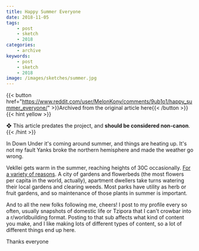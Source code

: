 ```yaml
---
title: Happy Summer Everyone
date: 2018-11-05
tags:
    - post
    - sketch
    - 2018
categories:
    - archive
keywords:
    - post
    - sketch
    - 2018
image: /images/sketches/summer.jpg
---
```

{{< button href="https://www.reddit.com/user/MelonKony/comments/9ub1o1/happy_summer_everyone/" >}}Archived from the original article here{{< /button >}}
{{< hint yellow >}}

❖ This article predates the project, and **should be considered non-canon**.
{{< /hint >}}

In Down Under it's coming around summer, and things are heating up. It's not my fault Yanks broke the northern hemisphere and made the weather go wrong.

Vekllei gets warm in the summer, reaching heights of 30C occasionally. [For a variety of reasons](https://www.reddit.com/r/worldbuilding/comments/90f56z/hot_summer_rain_on_a_beach_of_black_sand_iceland/). A city of gardens and flowerbeds (the most flowers per capita in the world, actually), apartment dwellers take turns watering their local gardens and clearing weeds. Most parks have utility as herb or fruit gardens, and so maintenance of those plants in summer is important.

And to all the new folks following me, cheers! I post to my profile every so often, usually snapshots of domestic life or Tzipora that I can't crowbar into a r/worldbuilding format. Posting to that sub affects what kind of content you make, and I like making lots of different types of content, so a lot of different things end up here.

Thanks everyone
